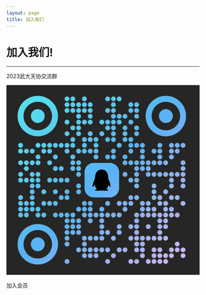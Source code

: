```yaml
---
layout: page
title: 加入我们
---
```


# 加入我们!

---

2023武大天协交流群

<img src="./武大天协.png" alt="武大天协" id="center_img" />

加入会员
